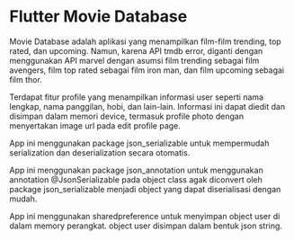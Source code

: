# Flutter Movie Database

Movie Database adalah aplikasi yang menampilkan film-film trending, top rated, dan upcoming. Namun, karena API tmdb error, diganti dengan menggunakan API marvel dengan asumsi film trending sebagai film avengers, film top rated sebagai film iron man, dan film upcoming sebagai film thor.

Terdapat fitur profile yang menampilkan informasi user seperti nama lengkap, nama panggilan, hobi, dan lain-lain. Informasi ini dapat diedit dan disimpan dalam memori device, termasuk profile photo dengan menyertakan image url pada edit profile page.

App ini menggunakan package json_serializable untuk mempermudah serialization dan deserialization secara otomatis.

App ini menggunakan package json_annotation untuk menggunakan annotation @JsonSerializable pada object class agak diconvert oleh package json_serializable menjadi object yang dapat diserialisasi dengan mudah.

App ini menggunakan sharedpreference untuk menyimpan object user di dalam memory perangkat. object user disimpan dalam bentuk json string.



